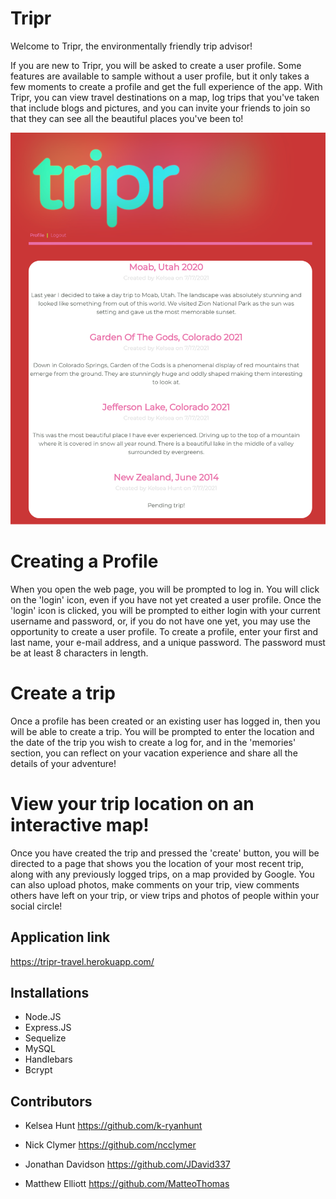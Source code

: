 # Tripr

Welcome to Tripr, the environmentally friendly trip advisor!  

If you are new to Tripr, you will be asked to create a user profile.  Some features are available to sample without a user profile, but it only takes a few moments to create a profile and get the full experience of the app.  With Tripr, you can view travel destinations on a map, log trips that you've taken that include blogs and pictures, and you can invite your friends to join so that they can see all the beautiful places you've been to!  

![Screenshot](./images/tripr.png)

# Creating a Profile

When you open the web page, you will be prompted to log in.  You will click on the 'login' icon, even if you have not yet created a user profile.  Once the 'login' icon is clicked, you will be prompted to either login with your current username and password, or, if you do not have one yet, you may use the opportunity to create a user profile.  To create a profile, enter your first and last name, your e-mail address, and a unique password.  The password must be at least 8 characters in length.  

# Create a trip

Once a profile has been created or an existing user has logged in, then you will be able to create a trip.  You will be prompted to enter the location and the date of the trip you wish to create a log for, and in the 'memories' section, you can reflect on your vacation experience and share all the details of your adventure!

# View your trip location on an interactive map!

Once you have created the trip and pressed the 'create' button, you will be directed to a page that shows you the location of your most recent trip, along with any previously logged trips, on a map provided by Google.  You can also upload photos, make comments on your trip, view comments others have left on your trip, or view trips and photos of people within your social circle!  

## Application link
https://tripr-travel.herokuapp.com/

## Installations

* Node.JS
* Express.JS
* Sequelize
* MySQL
* Handlebars
* Bcrypt

## Contributors

* Kelsea Hunt
https://github.com/k-ryanhunt

* Nick Clymer
https://github.com/ncclymer

* Jonathan Davidson
https://github.com/JDavid337

* Matthew Elliott
https://github.com/MatteoThomas
